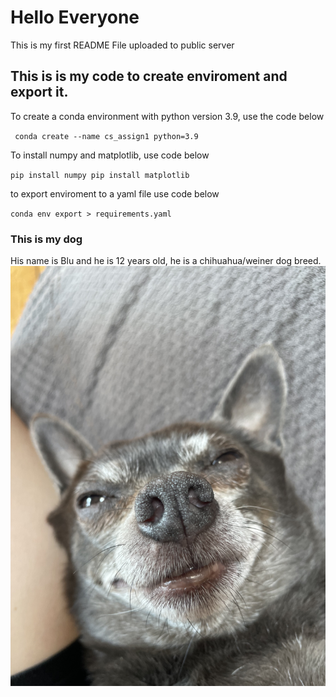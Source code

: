 # Hello  Everyone
This is my first  README File uploaded to public server
## This is is my code to create enviroment and export it. 
To create a conda environment with python version 3.9, use the code below

<code> conda create --name cs_assign1 python=3.9 </code>

To install numpy and matplotlib, use code below


<code>pip install numpy
pip install matplotlib</code>

to export enviroment to a yaml file use code below

<code>conda env export > requirements.yaml</code>

### This is my dog
His name is Blu and he is 12 years old, he is a chihuahua/weiner dog breed.
![blu the dog](dog.jpeg)